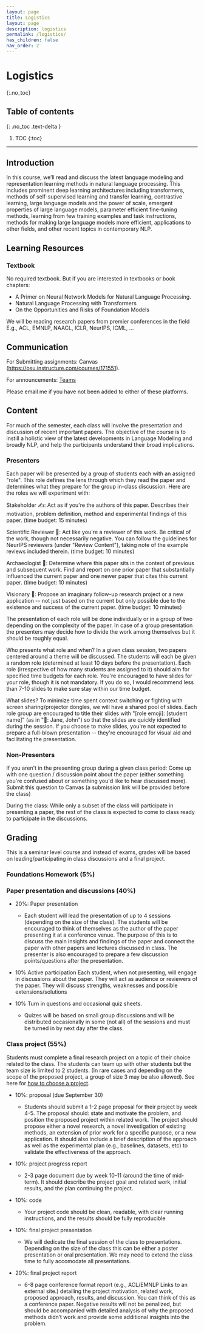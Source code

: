 ```yaml
---
layout: page
title: Logistics
layout: page
description: logistics
permalink: /logistics/
has_children: false
nav_order: 2
---
```


# Logistics
{:.no_toc}

## Table of contents
{: .no_toc .text-delta }

1. TOC
{:toc}

---

## Introduction

In this course, we’ll read and discuss the latest language modeling and representation learning methods in natural language processing. This includes prominent deep learning architectures including transformers, methods of self-supervised learning and transfer learning, contrastive learning, large language models and the power of scale, emergent properties of large language models, parameter efficient fine-tuning methods, learning from few training examples and task instructions, methods for making large language models more efficient, applications to other fields, and other recent topics in contemporary NLP.

## Learning Resources

### Textbook
No required textbook. But if you are interested in textbooks or book chapters:

* A Primer on Neural Network Models for Natural Language Processing.
* Natural Language Processing with Transformers
* On the Opportunities and Risks of Foundation Models

We will be reading research papers from premier conferences in the field E.g., ACL, EMNLP, NAACL, ICLR, NeurIPS, ICML, ...

## Communication

For Submitting assignments: Canvas (https://osu.instructure.com/courses/171551).

For announcements: [Teams](https://teams.microsoft.com/l/team/19%3Agv2tVuH9zDjPRVvZGiRG_za_akGSSqv6c7AVbqDAAcI1%40thread.tacv2/conversations?groupId=a7aaf6bb-cf61-40f4-993f-b84ca08a9f2b&tenantId=eb095636-1052-4895-952b-1ff9df1d1121)

Please email me if you have not been added to either of these platforms. 

## Content
For much of the semester, each class will involve the presentation and discussion of recent important papers. The objective of the course is to instill a holistic view of the latest developments in Language Modeling and broadly NLP, and help the participants understand their broad implications.

### Presenters
Each paper will be presented by a group of students each with an assigned "role". This role defines the lens through which they read the paper and determines what they prepare for the group in-class discussion. Here are the roles we will experiment with:

Stakeholder ✍️: Act as if you're the authors of this paper. Describes their motivation, problem definition, method and experimental findings of this paper. (time budget: 15 minutes)

Scientific Reviewer 🔎: Act like you're a reviewer of this work. Be critical of the work, though not necessarily negative. You can follow the guidelines for NeurIPS reviewers (under "Review Content"), taking note of the example reviews included therein. (time budget: 10 minutes)

Archaeologist 🏺: Determine where this paper sits in the context of previous and subsequent work. Find and report on one prior paper that substantially influenced the current paper and one newer paper that cites this current paper. (time budget: 10 minutes)

Visionary 🔭: Propose an imaginary follow-up research project or a new application -- not just based on the current but only possible due to the existence and success of the current paper. (time budget: 10 minutes)

The presentation of each role will be done individually or in a group of two depending on the complexity of the paper. In case of a group presentation the presenters may decide how to divide the work among themselves but it should be roughly equal. 

Who presents what role and when? In a given class session, two papers centered around a theme will be discussed. The students will each be given a random role (determined at least 10 days before the presentation). Each role (irrespective of how many students are assigned to it) should aim for specified time budgets for each role. You're encouraged to have slides for your role, though it is not mandatory. If you do so, I would recommend less than 7-10 slides to make sure stay within our time budget.

What slides? To minimize time spent context switching or fighting with screen sharing/projector dongles, we will have a shared pool of slides. Each role group are encouraged to title their slides with "[role emoji]: [student name]" (as in "🏺: Jane, John") so that the slides are quickly identified during the session. If you choose to make slides, you're not expected to prepare a full-blown presentation -- they're encouraged for visual aid and facilitating the presentation.

### Non-Presenters
If you aren't in the presenting group during a given class period: Come up with one question / discussion point about the paper (either something you're confused about or something you'd like to hear discussed more). Submit this question to Canvas (a submission link will be provided before the class)

During the class: While only a subset of the class will participate in presenting a paper, the rest of the class is expected to come to class ready to participate in the discussions.

## Grading

This is a seminar level course and instead of exams, grades will be based on leading/participating in class discussions and a final project.

### Foundations Homework (5%)

### Paper presentation and discussions (40%)

* 20%: Paper presentation
    * Each student will lead the presentation of up to 4 sessions (depending on the size of the class). The students will be encouraged to think of themselves as the author of the paper presenting it at a conference venue. The purpose of this is to discuss the main insights and findings of the paper and connect the paper with other papers and lectures discussed in class. The presenter is also encouraged to prepare a few discussion points/questions after the presentation.

* 10% Active participation
    Each student, when not presenting, will engage in discussions about the paper. They will act as audience or reviewers of the paper. They will discuss strengths, weaknesses and possible extensions/solutions

* 10% Turn in questions and occasional quiz sheets.
    * Quizes will be based on small group discussions and will be distributed occasionally in some (not all) of the sessions and must be turned in by next day after the class.

### Class project (55%) 

Students must complete a final research project on a topic of their choice related to the class. The students can team up with other students but the team size is limited to 2 students. (In rare cases and depending on the scope of the proposed project, a group of size 3 may be also allowed). See here for [how to choose a project](https://yalenlp.github.io/cpsc670/assets/lectures/s23/lecture_5_projects.pdf).

* 10%: proposal (due September 30)
    * Students should submit a 1-2 page proposal for their project by week 4-5. The proposal should: state and motivate the problem, and position the proposed project within related work. The project should propose either a novel research, a novel investigation of existing methods, an extension of prior work for a specific purpose, or a new application. It should also include a brief description of the approach as well as the experimental plan (e.g., baselines, datasets, etc) to validate the effectiveness of the approach.

* 10%: project progress report
    * 2-3 page document due by week 10-11 (around the time of mid-term). It should describe the project goal and related work, initial results, and the plan continuing the project. 

* 10%: code 
    * Your project code should be clean, readable, with clear running instructions, and the results should be fully reproducible

* 10%: final project presentation
    * We will dedicate the final session of the class to presentations. Depending on the size of the class this can be either a poster presentation or oral presentation. We may need to extend the class time to fully accomodate all presentations.

* 20%: final project report
    * 6-8 page conference format report (e.g., ACL/EMNLP Links to an external site.) detailing the project motivation, related work, proposed approach, results, and discussion. You can think of this as a conference paper. Negative results will not be penalized, but should be accompanied with detailed analysis of why the proposed methods didn’t work and provide some additional insights into the problem. 


<!-- ### Relevant resources:

Here are compute resources available for free

#### Compute Resources

- Each student will get access to OSC Compute
- Google Colab provides free GPU usage for up to 12 hours/day for academic purposes. One can obtain more compute on Colab with relatively minimal pay.
- Google offers research TPU credits.
- Kaggle offers GPUs for its users.
- AWS and Azure both offer welcome credits to students (which includes access to several LLM APIs)

#### Demos:
- GPT-J demo
- OPT demo
- BLOOM demo
- A queryable interface to Dolma, pile
- AllenAI OLMo demo
- AllenNLP demo
- Social stereotypes in models
- Meta's BlenderBot demo
- Examples from AudioLM
- A repository of language tasks and their instructions

#### Tutorials:
- These tutorials do a good job of introducing PyTorch.
- A course on Huggingface's Transformers library.
- Dive into Deep Learning: Interactive deep learning book with code, math, and discussions.

Besides these resources, I will try my best to satisfy individual needs through discussion in class / office hours. -->